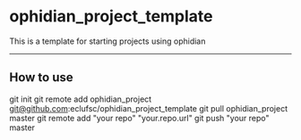 # ophidian_project_template
This is a template for starting projects using ophidian

---
## How to use
git init
git remote add ophidian_project git@github.com:eclufsc/ophidian_project_template
git pull ophidian_project master
git remote add "your repo" "your.repo.url"
git push "your repo" master

